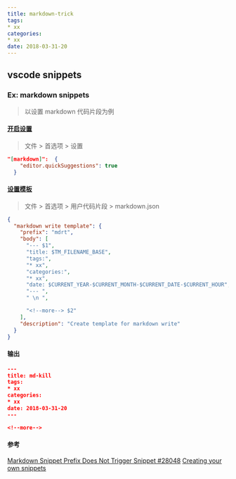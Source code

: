 ```yaml
---
title: markdown-trick
tags:
* xx
categories:
* xx
date: 2018-03-31-20
---
```


## vscode snippets

### Ex: markdown snippets

> 以设置 markdown 代码片段为例

<!--more-->

#### [开启设置][1]

> 文件 > 首选项 > 设置

```json
"[markdown]":  {
    "editor.quickSuggestions": true
  }
```

#### [设置模板][2]

> 文件 > 首选项 > 用户代码片段 > markdown.json

```json
{
  "markdown write template": {
    "prefix": "mdrt",
    "body": [
      "--- $1",
      "title: $TM_FILENAME_BASE",
      "tags:",
      "* xx",
      "categories:",
      "* xx",
      "date: $CURRENT_YEAR-$CURRENT_MONTH-$CURRENT_DATE-$CURRENT_HOUR",
      "--- ",
      " \n ",

      "<!--more--> $2"
    ],
    "description": "Create template for markdown write"
  }
}
```

#### 输出

```json
---
title: md-kill
tags:
* xx
categories:
* xx
date: 2018-03-31-20
---

<!--more-->
```

#### 参考

[Markdown Snippet Prefix Does Not Trigger Snippet #28048][1]
[Creating your own snippets][2]

[1]: https://github.com/Microsoft/vscode/issues/28048
[2]: https://code.visualstudio.com/docs/editor/userdefinedsnippets
